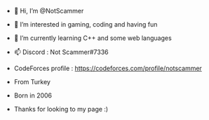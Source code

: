 - 👋 Hi, I’m @NotScammer
- 👀 I’m interested in gaming, coding and having fun
- 🌱 I’m currently learning C++ and some web languages
- 📫 Discord : Not Scammer#7336
- CodeForces profile : https://codeforces.com/profile/notscammer

- From Turkey
- Born in 2006


- Thanks for looking to my page :)


<!---
NotScammer/NotScammer is a ✨ special ✨ repository because its `README.md` (this file) appears on your GitHub profile.
You can click the Preview link to take a look at your changes.
--->

